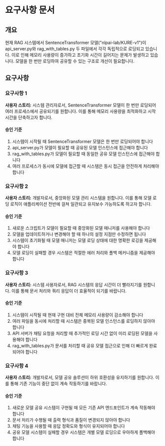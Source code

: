 # 요구사항 문서

## 개요

현재 RAG 시스템에서 SentenceTransformer 모델("nlpai-lab/KURE-v1")이 api_server.py와 rag_with_tables.py 두 파일에서 각각 독립적으로 로딩되고 있습니다. 이로 인해 메모리 사용량이 증가하고 초기화 시간이 길어지는 문제가 발생하고 있습니다. 모델을 한 번만 로딩하여 공유할 수 있는 구조로 개선이 필요합니다.

## 요구사항

### 요구사항 1

**사용자 스토리:** 시스템 관리자로서, SentenceTransformer 모델이 한 번만 로딩되어 여러 프로세스에서 공유되기를 원합니다. 이를 통해 메모리 사용량을 최적화하고 시작 시간을 단축하고자 합니다.

#### 승인 기준

1. 시스템이 시작될 때 SentenceTransformer 모델은 한 번만 로딩되어야 합니다
2. api_server.py가 모델이 필요할 때 공유된 모델 인스턴스에 접근해야 합니다
3. rag_with_tables.py가 모델이 필요할 때 동일한 공유 모델 인스턴스에 접근해야 합니다
4. 여러 프로세스가 동시에 모델에 접근할 때 시스템은 동시 접근을 안전하게 처리해야 합니다

### 요구사항 2

**사용자 스토리:** 개발자로서, 중앙화된 모델 관리 시스템을 원합니다. 이를 통해 모델 로딩 로직이 애플리케이션 전반에 걸쳐 일관되고 유지보수 가능하도록 하고자 합니다.

#### 승인 기준

1. 새로운 스크립트가 모델이 필요할 때 중앙화된 모델 매니저를 사용해야 합니다
2. 모델을 업데이트하거나 변경해야 할 때 하나의 설정 지점만 수정하면 됩니다
3. 시스템이 초기화될 때 모델 매니저는 모델 로딩 상태에 대한 명확한 로깅을 제공해야 합니다
4. 모델 로딩이 실패할 경우 시스템은 적절한 에러 처리와 폴백 메커니즘을 제공해야 합니다

### 요구사항 3

**사용자 스토리:** 시스템 사용자로서, RAG 시스템의 응답 시간이 더 빨라지기를 원합니다. 이를 통해 문서 처리와 쿼리 응답이 더 효율적이 되기를 바랍니다.

#### 승인 기준

1. 시스템이 시작될 때 현재 구현 대비 전체 메모리 사용량이 감소해야 합니다
2. 여러 파일을 동시에 처리할 때 시스템은 중복된 모델 인스턴스를 로딩하지 않아야 합니다
3. API 서버가 채팅 요청을 처리할 때 추가적인 로딩 시간 없이 미리 로딩된 모델을 사용해야 합니다
4. rag_with_tables.py가 문서를 처리할 때 공유 모델 접근으로 인해 더 빠르게 완료되어야 합니다

### 요구사항 4

**사용자 스토리:** 개발자로서, 모델 공유 솔루션이 하위 호환성을 유지하기를 원합니다. 이를 통해 기존 기능이 중단 없이 계속 작동하기를 바랍니다.

#### 승인 기준

1. 새로운 모델 공유 시스템이 구현될 때 모든 기존 API 엔드포인트가 계속 작동해야 합니다
2. 문서 처리가 수행될 때 출력 형식과 품질이 변경되지 않아야 합니다
3. 채팅 기능을 사용할 때 응답 정확도와 형식이 유지되어야 합니다
4. 공유 모델 시스템이 실패할 경우 시스템은 개별 모델 로딩으로 우아하게 폴백해야 합니다